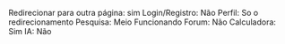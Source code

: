 Redirecionar para outra página: sim
Login/Registro: Não
Perfil: So o redirecionamento
Pesquisa: Meio Funcionando
Forum: Não
Calculadora: Sim
IA: Não
